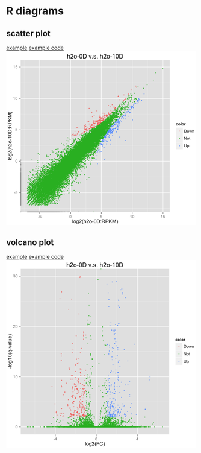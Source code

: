 # R diagrams
## scatter plot
[example](./volcano_plot.md) [example code](volcano_plot.R)
![scatter plot](./scatter_plot_1.png)
## volcano plot
[example](./volcano_plot.md) [example code](volcano_plot.R)
![volcano plot](./volcano_plot_1.png)